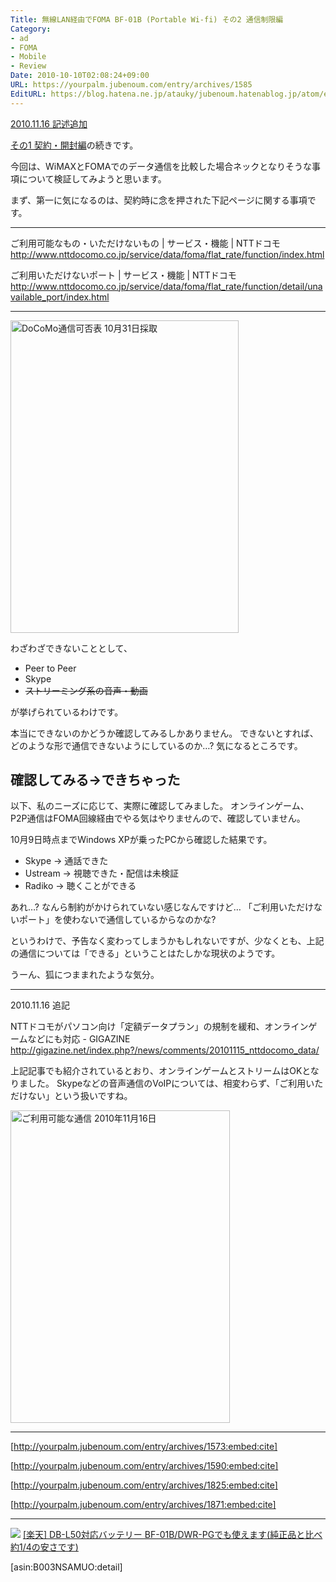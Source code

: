 ```yaml
---
Title: 無線LAN経由でFOMA BF-01B (Portable Wi-fi) その2 通信制限編
Category:
- ad
- FOMA
- Mobile
- Review
Date: 2010-10-10T02:08:24+09:00
URL: https://yourpalm.jubenoum.com/entry/archives/1585
EditURL: https://blog.hatena.ne.jp/atauky/jubenoum.hatenablog.jp/atom/entry/6653458415120889849
---
```


<ins datetime="2010-11-16T14:29:20+00:00">2010.11.16 記述追加</ins>

<a href="http://yourpalm.jubenoum.com/entry/archives/1573" title="無線LAN経由でFOMA BF-01B (Portable Wi-fi) その1 契約・開封編 | 君のてのひらから">その1 契約・開封編</a>の続きです。

今回は、WiMAXとFOMAでのデータ通信を比較した場合ネックとなりそうな事項について検証してみようと思います。

まず、第一に気になるのは、契約時に念を押された下記ページに関する事項です。

<hr />

ご利用可能なもの・いただけないもの | サービス・機能 | NTTドコモ
<a href="http://www.nttdocomo.co.jp/service/data/foma/flat_rate/function/index.html" title="ご利用可能なもの・いただけないもの | サービス・機能 | NTTドコモ">http://www.nttdocomo.co.jp/service/data/foma/flat_rate/function/index.html</a>

ご利用いただけないポート | サービス・機能 | NTTドコモ
<a href="http://www.nttdocomo.co.jp/service/data/foma/flat_rate/function/detail/unavailable_port/index.html" title="ご利用いただけないポート | サービス・機能 | NTTドコモ">http://www.nttdocomo.co.jp/service/data/foma/flat_rate/function/detail/unavailable_port/index.html</a>

<hr />
<!-- [flickr id="5132011722" thumbnail="medium"] -->
<a class='flickr2tag-img' href='http://www.flickr.com/photo.gne?id=5132011722' title='DoCoMo通信可否表 10月31日採取'><img width='365px' height='500px' src='http://farm5.static.flickr.com/4051/5132011722_7b2622df2e.jpg' alt='DoCoMo通信可否表 10月31日採取'></a>


わざわざできないこととして、
<ul>
  <li>Peer to Peer</li>
  <li>Skype</li>
  <li><del datetime="2010-11-16T14:29:20+00:00">ストリーミング系の音声・動画</del></li>
</ul>
が挙げられているわけです。

本当にできないのかどうか確認してみるしかありません。
できないとすれば、どのような形で通信できないようにしているのか…?
気になるところです。
<!--more-->


<h2>確認してみる→できちゃった</h2>

以下、私のニーズに応じて、実際に確認してみました。
オンラインゲーム、P2P通信はFOMA回線経由でやる気はやりませんので、確認していません。

10月9日時点までWindows XPが乗ったPCから確認した結果です。

<ul>
  <li>Skype → 通話できた</li>
  <li>Ustream → 視聴できた・配信は未検証</li>
  <li>Radiko → 聴くことができる</li>
</ul>

あれ…?
なんら制約がかけられていない感じなんですけど…
「ご利用いただけないポート」を使わないで通信しているからなのかな?

というわけで、予告なく変わってしまうかもしれないですが、少なくとも、上記の通信については「できる」ということはたしかな現状のようです。

うーん、狐につままれたような気分。

<hr />

2010.11.16 追記

NTTドコモがパソコン向け「定額データプラン」の規制を緩和、オンラインゲームなどにも対応 - GIGAZINE
<a href="http://gigazine.net/index.php?/news/comments/20101115_nttdocomo_data/">http://gigazine.net/index.php?/news/comments/20101115_nttdocomo_data/</a>

上記記事でも紹介されているとおり、オンラインゲームとストリームはOKとなりました。
Skypeなどの音声通信のVoIPについては、相変わらず、「ご利用いただけない」という扱いですね。

<!-- [flickr id="5182162164" thumbnail="medium"] -->
<a class='flickr2tag-img' href='http://www.flickr.com/photo.gne?id=5182162164' title='ご利用可能な通信 2010年11月16日'><img width='351px' height='500px' src='http://farm2.static.flickr.com/1266/5182162164_815f5ae9e0.jpg' alt='ご利用可能な通信 2010年11月16日'></a>

<hr />

[http://yourpalm.jubenoum.com/entry/archives/1573:embed:cite]


[http://yourpalm.jubenoum.com/entry/archives/1590:embed:cite]


[http://yourpalm.jubenoum.com/entry/archives/1825:embed:cite]



[http://yourpalm.jubenoum.com/entry/archives/1871:embed:cite]




<hr />

<a href="http://hb.afl.rakuten.co.jp/hgc/0bfd70d5.7f8bf536.0bfd70d6.6c5c7f67/?pc=http%3a%2f%2fitem.rakuten.co.jp%2frowajapan%2f10001552%2f&m=http%3a%2f%2fm.rakuten.co.jp%2frowajapan%2fi%2f10001552%2f" target="_blank"><img src="http://hbb.afl.rakuten.co.jp/hgb/?pc=http%3a%2f%2fthumbnail.image.rakuten.co.jp%2f%400_mall%2frowajapan%2fcabinet%2fimg55628398.gif%3f_ex%3d80x80&m=http%3a%2f%2fthumbnail.image.rakuten.co.jp%2f%400_mall%2frowajapan%2fcabinet%2fimg55628398.gif%3f_ex%3d64x64" border="0"></a>
<a href="http://pt.afl.rakuten.co.jp/c/0867c011.216c3a06/?url=http%3a%2f%2fitem.rakuten.co.jp%2frowajapan%2f10001552%2f" target="_blank">[楽天] DB-L50対応バッテリー BF-01B/DWR-PGでも使えます(純正品と比べ約1/4の安さです)</a>

[asin:B003NSAMUO:detail]



